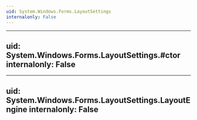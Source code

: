 ```yaml
---
uid: System.Windows.Forms.LayoutSettings
internalonly: False
---
```


---
uid: System.Windows.Forms.LayoutSettings.#ctor
internalonly: False
---

---
uid: System.Windows.Forms.LayoutSettings.LayoutEngine
internalonly: False
---
